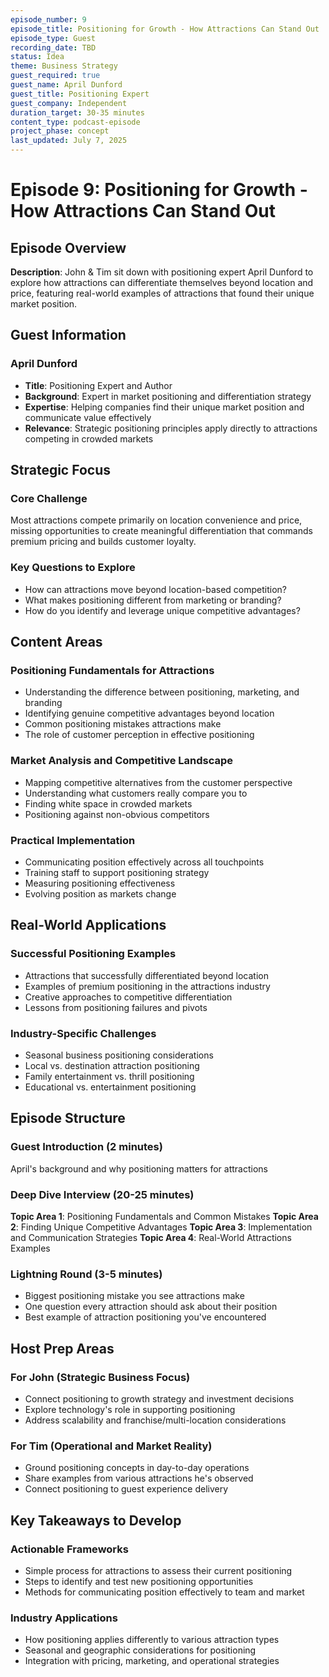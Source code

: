 ```yaml
---
episode_number: 9
episode_title: Positioning for Growth - How Attractions Can Stand Out
episode_type: Guest
recording_date: TBD
status: Idea
theme: Business Strategy
guest_required: true
guest_name: April Dunford
guest_title: Positioning Expert
guest_company: Independent
duration_target: 30-35 minutes
content_type: podcast-episode
project_phase: concept
last_updated: July 7, 2025
---
```


# Episode 9: Positioning for Growth - How Attractions Can Stand Out

## Episode Overview

**Description**: John & Tim sit down with positioning expert April Dunford to explore how attractions can differentiate themselves beyond location and price, featuring real-world examples of attractions that found their unique market position.

## Guest Information

### April Dunford
- **Title**: Positioning Expert and Author
- **Background**: Expert in market positioning and differentiation strategy
- **Expertise**: Helping companies find their unique market position and communicate value effectively
- **Relevance**: Strategic positioning principles apply directly to attractions competing in crowded markets

## Strategic Focus

### Core Challenge
Most attractions compete primarily on location convenience and price, missing opportunities to create meaningful differentiation that commands premium pricing and builds customer loyalty.

### Key Questions to Explore
- How can attractions move beyond location-based competition?
- What makes positioning different from marketing or branding?
- How do you identify and leverage unique competitive advantages?

## Content Areas

### Positioning Fundamentals for Attractions
- Understanding the difference between positioning, marketing, and branding
- Identifying genuine competitive advantages beyond location
- Common positioning mistakes attractions make
- The role of customer perception in effective positioning

### Market Analysis and Competitive Landscape
- Mapping competitive alternatives from the customer perspective
- Understanding what customers really compare you to
- Finding white space in crowded markets
- Positioning against non-obvious competitors

### Practical Implementation
- Communicating position effectively across all touchpoints
- Training staff to support positioning strategy
- Measuring positioning effectiveness
- Evolving position as markets change

## Real-World Applications

### Successful Positioning Examples
- Attractions that successfully differentiated beyond location
- Examples of premium positioning in the attractions industry
- Creative approaches to competitive differentiation
- Lessons from positioning failures and pivots

### Industry-Specific Challenges
- Seasonal business positioning considerations
- Local vs. destination attraction positioning
- Family entertainment vs. thrill positioning
- Educational vs. entertainment positioning

## Episode Structure

### Guest Introduction (2 minutes)
April's background and why positioning matters for attractions

### Deep Dive Interview (20-25 minutes)
**Topic Area 1**: Positioning Fundamentals and Common Mistakes
**Topic Area 2**: Finding Unique Competitive Advantages
**Topic Area 3**: Implementation and Communication Strategies
**Topic Area 4**: Real-World Attractions Examples

### Lightning Round (3-5 minutes)
- Biggest positioning mistake you see attractions make
- One question every attraction should ask about their position
- Best example of attraction positioning you've encountered

## Host Prep Areas

### For John (Strategic Business Focus)
- Connect positioning to growth strategy and investment decisions
- Explore technology's role in supporting positioning
- Address scalability and franchise/multi-location considerations

### For Tim (Operational and Market Reality)
- Ground positioning concepts in day-to-day operations
- Share examples from various attractions he's observed
- Connect positioning to guest experience delivery

## Key Takeaways to Develop

### Actionable Frameworks
- Simple process for attractions to assess their current positioning
- Steps to identify and test new positioning opportunities
- Methods for communicating position effectively to team and market

### Industry Applications
- How positioning applies differently to various attraction types
- Seasonal and geographic considerations for positioning
- Integration with pricing, marketing, and operational strategies